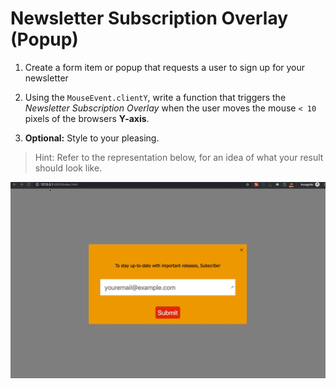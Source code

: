 # Newsletter Subscription Overlay (Popup)

1. Create a form item or popup that requests a user to sign up for your newsletter

1. Using the `MouseEvent.clientY`, write a function that triggers the _Newsletter Subscription Overlay_ when the user moves the mouse `< 10` pixels of the browsers **Y-axis**.

1. **Optional:** Style to your pleasing.

> Hint: Refer to the representation below, for an idea of what your result should look like.

![demo](demo.gif)
